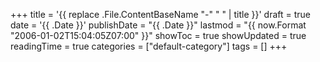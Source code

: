 +++
title = '{{ replace .File.ContentBaseName "-" " " | title }}'
draft = true
date = '{{ .Date }}'
publishDate = "{{ .Date }}"
lastmod = "{{ now.Format "2006-01-02T15:04:05Z07:00" }}"
showToc = true
showUpdated = true
readingTime = true
categories = ["default-category"]
tags = []
+++
